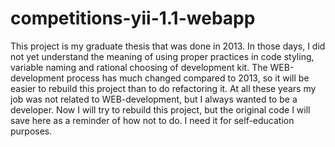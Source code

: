 # competitions-yii-1.1-webapp

This project is my graduate thesis that was done in 2013. In those days, I did not yet understand the meaning of using proper practices in code styling, variable naming and rational choosing of development kit. The WEB-development process has much changed compared to 2013, so it will be easier to rebuild this project than to do refactoring it. At all these years my job was not related to WEB-development, but I always wanted to be a developer. Now I will try to rebuild this project, but the original code I will save here as a reminder of how not to do. I need it for self-education purposes.
